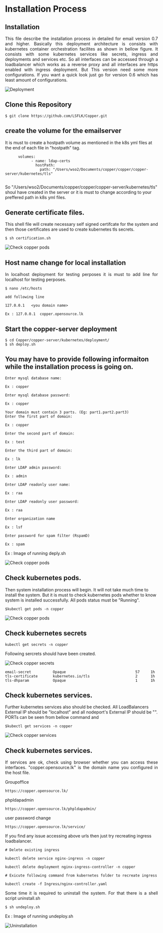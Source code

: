 # Installation Process

## Installation
<p align="justify">
This file describe the installation process in detailed for email version 0.7 and higher. Basically this deployment architecture is consists with kubernetes container orchestration facilites as shown in bellow figure. It consists with some kubernetes services like
secrets, ingress and deployments and services etc. So all interfaces can be accessed through a loadbalancer which works as a reverse proxy and all interfaces are https enabled with ingress deployment. But This version need some more configurations. If you want a quick look just go for version 0.6 which has least amount of configurations.

</p>


![Deployment](images/configuration/deployment.png)

## Clone this Repository

```
$ git clone https://github.com/LSFLK/Copper.git
```
## create the volume for the emailserver

It is must to create a hostpath volume as mentioned in the k8s yml files at the end of each file in "hostpath" tag.

```
      volumes:
            - name: ldap-certs
              hostPath:
                path: "/Users/wso2/Documents/copper/copper/copper-server/kubernetes/tls"
                

```

So "/Users/wso2/Documents/copper/copper/copper-server/kubernetes/tls" shoul have created 
in the server or it is must to change according to your preffered path in k8s yml files.


## Generate certificate files.
<p align="justify">
This shell file will create necessary self signed certifcate for the system and then those certificates are used to create kubernetes tls secrets. 
</p>

```
$ sh certification.sh 

```
![Check copper pods](../images/installation/certs.png)

## Host name change for local installation
<p align="justify">
In localhost deployment for testing perposes it is must to add line for localhost for testing perposes.

</p>

```
$ nano /etc/hosts

add following line

127.0.0.1   <you domain name>

Ex : 127.0.0.1  copper.opensource.lk

```

## Start the copper-server deployment
```
$ cd Copper/copper-server/kubernetes/deployment/
$ sh deploy.sh
```

## You may have to provide following informaiton while the installation process is going on.


    Enter mysql database name:

    Ex : copper

    Enter mysql database password:

    Ex : copper

    Your domain must contain 3 parts. (Eg: part1.part2.part3)
    Enter the first part of domain:

    Ex : copper

    Enter the second part of domain:

    Ex : test

    Enter the third part of domain:

    Ex : lk

    Enter LDAP admin password:

    Ex : admin

    Enter LDAP readonly user name:

    Ex : raa

    Enter LDAP readonly user password:

    Ex : raa

    Enter organization name

    Ex : lsf

    Enter password for spam filter (RspamD)

    Ex : spam

Ex : Image of running deply.sh

![Check copper pods](../images/installation/install.png)

## Check kubernetes pods.

<p align="justify">

Then system installation process will begin. It will not take much time to install the system. But it is must to check kubernetes pods whether to know system is installed successfully. All pods status must be "Running".
</p>

```
$kubectl get pods -n copper
```
![Check copper pods](../images/installation/pods2.png)

## Check kubernetes secrets

```
kubectl get secrets -n copper
```
Following sercrets should have been created.

![Check copper secrets](../images/installation/secrets.png)

```
email-secret          Opaque                                57     1h
tls-certificate       kubernetes.io/tls                     2      1h
tls-dhparam           Opaque                                1      1h

```


## Check kubernetes services.

<p align="justify">

Further kubernetes services also should be checked. All LoadBalancers External IP should be "localhost" and all nodeport's External IP should be  "<none>". PORTs can be seen from bellow command and 
</p>

```
$kubectl get services -n copper
```
![Check copper services](../images/installation/services2.png)

 


 ## Check kubernetes services.

<p align="justify">
If services are ok, check using browser whether you can access these interfaces. "copper.opensource.lk" is the domain name you configured in the host file.
</p>

Groupoffice

    https://copper.opensource.lk/

phpldapadmin
    
    https://copper.opensource.lk/phpldapadmin/

user password change

    https://copper.opensource.lk/service/



If you find any issue accessing above urls then just try recreating ingress loadbalancer.

```
# Delete existing ingress

kubectl delete service nginx-ingress -n copper

kubectl delete deployment nginx-ingress-controller -n copper

# Exicute following command from kubernetes folder to recreate ingress 

kubectl create -f Ingress/nginx-controller.yaml

```


<p align="justify">
Some time it is required to uninstall the system. For that there is a shell script uninstall.sh 
</p>

    $ sh undeploy.sh

Ex : Image of running undeploy.sh

![Uninstallation](../images/installation/uninstall.png)

